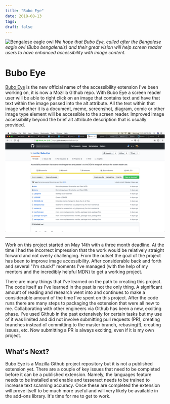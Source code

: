 ```yaml
---
title: "Bubo Eye"
date: 2018-08-13
tags:
draft: false
---
```

![Bengalese eagle owl](https://en.wikipedia.org/wiki/Horned_owl#/media/File:Bengalese_Eagle_Owl.jpg) _We hope that Bubo Eye, called after the Bengalese eagle owl (Bubo bengalensis) and their great vision will help screen reader users to have enhanced accessibility with image content._

# Bubo Eye

[Bubo Eye](https://github.com/mozilla/Bubo-Eye) is the new official name of the accessibility extension I've been working on, it is now a Mozilla Github repo. With Bubo Eye a screen reader user will be able to right click on an image that contains text and have that text within the image passed into the alt attribute. All the text within that image whether it is a document, meme, screenshot, diagram, comic or other image type element will be accessible to the screen reader. Improved image accessibility beyond the brief alt attribute description that is usually provided.

![Bubo Eye Github repository main page](https://github.com/hamletv/Images/blob/master/Image%20A11y/Screen%20Shot%202018-08-13%20at%203.55.10%20PM.png)

***

Work on this project started on May 14th with a three month deadline. At the time I had the incorrect impression that the work would be relatively straight forward and not overly challenging. From the outset the goal of the project has been to improve image accessibility. After considerable back and forth and several "I'm stuck!" moments I've managed (with the help of my mentors and the incredibly helpful MDN) to get a working project.

There are many things that I've learned on the path to creating this project. The code itself as I've learned in the past is not the only thing. A significant amount of reading and research went into and continues to make a considerable amount of the time I've spent on this project. After the code runs there are many steps to packaging the extension that were all new to me. Collaborating with other engineers via Github has been a new, exciting phase. I've used Github in the past extensively for certain tasks but my use of it was limited and did not involve submitting pull requests (PR), creating branches instead of committing to the master branch, rebasing(!), creating issues, etc. Now submitting a PR is always exciting, even if it is my own project.

## What's Next?
Bubo Eye is a Mozilla Github project repository but it is not a published extension yet. There are a couple of key issues that need to be completed before it can be a published extension. Namely, the languages feature needs to be installed and enable and tesseract needs to be trained to increase text scanning accuracy. Once these are completed the extension will prove itself to be much more useful and will very likely be available in the add-ons library. It's time for me to get to work.
